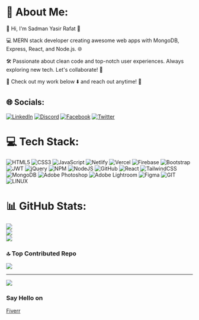 # 💫 About Me:
👋 Hi, I'm Sadman Yasir Rafat 🚀

💻 MERN stack developer creating awesome web apps with MongoDB, Express, React, and Node.js. 🌐

🛠️ Passionate about clean code and top-notch user experiences. Always exploring new tech. Let's collaborate! 🤝

🔗 Check out my work below ⬇️ and reach out anytime! 🌟


## 🌐 Socials:
[![LinkedIn](https://img.shields.io/badge/LinkedIn-%230077B5.svg?logo=linkedin&logoColor=white)](https://linkedin.com/in/sadman-yasir-rafat) [![Discord](https://img.shields.io/badge/Discord-%237289DA.svg?logo=discord&logoColor=white)](https://discord.gg/https://discord.gg/MxNf7ppT) [![Facebook](https://img.shields.io/badge/Facebook-%231877F2.svg?logo=Facebook&logoColor=white)](https://facebook.com/sadmanyasirrafat) [![Twitter](https://img.shields.io/badge/Twitter-%231DA1F2.svg?logo=Twitter&logoColor=white)](https://twitter.com/EasirRafat) 

# 💻 Tech Stack:
 ![HTML5](https://img.shields.io/badge/html5-%23E34F26.svg?style=flat&logo=html5&logoColor=white) ![CSS3](https://img.shields.io/badge/css3-%231572B6.svg?style=flat&logo=css3&logoColor=white) ![JavaScript](https://img.shields.io/badge/javascript-%23323330.svg?style=flat&logo=javascript&logoColor=%23F7DF1E) ![Netlify](https://img.shields.io/badge/netlify-%23000000.svg?style=flat&logo=netlify&logoColor=#00C7B7) ![Vercel](https://img.shields.io/badge/vercel-%23000000.svg?style=flat&logo=vercel&logoColor=white) ![Firebase](https://img.shields.io/badge/firebase-%23039BE5.svg?style=flat&logo=firebase) ![Bootstrap](https://img.shields.io/badge/bootstrap-%23563D7C.svg?style=flat&logo=bootstrap&logoColor=white) ![JWT](https://img.shields.io/badge/JWT-black?style=flat&logo=JSON%20web%20tokens) ![jQuery](https://img.shields.io/badge/jquery-%230769AD.svg?style=flat&logo=jquery&logoColor=white) ![NPM](https://img.shields.io/badge/NPM-%23000000.svg?style=flat&logo=npm&logoColor=white) ![NodeJS](https://img.shields.io/badge/node.js-6DA55F?style=flat&logo=node.js&logoColor=white) ![GitHub](https://img.shields.io/badge/GitHub-%23121011.svg?style=flat&logo=github&logoColor=white) ![React](https://img.shields.io/badge/react-%2320232a.svg?style=flat&logo=react&logoColor=%2361DAFB) ![TailwindCSS](https://img.shields.io/badge/tailwindcss-%2338B2AC.svg?style=flat&logo=tailwind-css&logoColor=white) ![MongoDB](https://img.shields.io/badge/MongoDB-%234ea94b.svg?style=flat&logo=mongodb&logoColor=white) ![Adobe Photoshop](https://img.shields.io/badge/adobephotoshop-%2331A8FF.svg?style=flat&logo=adobephotoshop&logoColor=white) ![Adobe Lightroom](https://img.shields.io/badge/Adobe%20Lightroom-31A8FF.svg?style=flat&logo=Adobe%20Lightroom&logoColor=white) 	![Figma](https://img.shields.io/badge/figma-%23F24E1E.svg?style=flat&logo=figma&logoColor=white) ![GIT](https://img.shields.io/badge/Git-fc6d26?style=flat&logo=git&logoColor=white) ![LINUX](https://img.shields.io/badge/Linux-FCC624?style=flat&logo=linux&logoColor=black)
# 📊 GitHub Stats:
![](https://github-readme-stats.vercel.app/api?username=RafatSh-hash&theme=synthwave&hide_border=false&include_all_commits=false&count_private=false)<br/>
![](https://github-readme-streak-stats.herokuapp.com/?user=RafatSh-hash&theme=synthwave&hide_border=false)<br/>
![](https://github-readme-stats.vercel.app/api/top-langs/?username=RafatSh-hash&theme=synthwave&hide_border=false&include_all_commits=false&count_private=false&layout=compact)

### 🔝 Top Contributed Repo
![](https://github-contributor-stats.vercel.app/api?username=RafatSh-hash&limit=5&theme=tokyonight&combine_all_yearly_contributions=true)

---
[![](https://visitcount.itsvg.in/api?id=RafatSh-hash&icon=0&color=0)](https://visitcount.itsvg.in)

  
<!-- Proudly created with GPRM ( https://gprm.itsvg.in ) -->
### Say Hello on  
[Fiverr](https://www.fiverr.com/shadman_easir?up_rollout=true)

